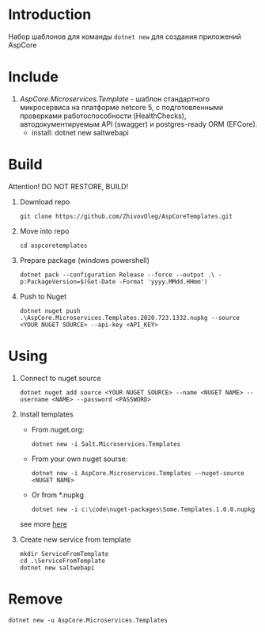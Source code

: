 # Introduction
Набор шаблонов для команды ```dotnet new``` для создания приложений AspCore 

# Include

1. _AspCore.Microservices.Template_ - шаблон стандартного микросервиса на платформе netcore 5, с подготовленными проверками работоспособности (HealthChecks), автодокументируемым API (swagger) и postgres-ready ORM (EFCore).
    - install: dotnet new saltwebapi

# Build

Attention! DO NOT RESTORE, BUILD!

1. Download repo
    ```
    git clone https://github.com/ZhivovOleg/AspCoreTemplates.git
    ```

0. Move into repo
    ```
    cd aspcoretemplates
    ```

0. Prepare package (windows powershell)
    ```
    dotnet pack --configuration Release --force --output .\ -p:PackageVersion=$(Get-Date -Format 'yyyy.MMdd.HHmm')         
    ```

0. Push to Nuget
    ```
    dotnet nuget push .\AspCore.Microservices.Templates.2020.723.1332.nupkg --source <YOUR NUGET SOURCE> --api-key <API_KEY>
    ```

# Using

1. Connect to nuget source
    ```
    dotnet nuget add source <YOUR NUGET SOURCE> --name <NUGET NAME> --username <NAME> --password <PASSWORD> 
    ```

0. Install templates
    - From nuget.org:
        ```
        dotnet new -i Salt.Microservices.Templates
        ```
        
    - From your own nuget sourse:
        ```
        dotnet new -i AspCore.Microservices.Templates --nuget-source <NUGET NAME>
        ```
    
    - Or from *.nupkg
        ```
        dotnet new -i c:\code\nuget-packages\Some.Templates.1.0.0.nupkg
        ```
    
    see more [here](https://docs.microsoft.com/ru-ru/dotnet/core/install/templates?pivots=os-windows)

0. Create new service from template
    ```
    mkdir ServiceFromTemplate
    cd .\ServiceFromTemplate
    dotnet new saltwebapi
    ```

# Remove

```
dotnet new -u AspCore.Microservices.Templates
```
